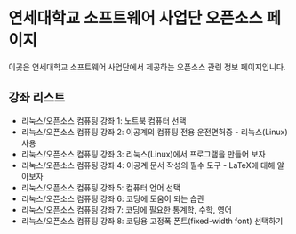 # 연세대학교 소프트웨어 사업단 오픈소스 페이지

이곳은 연세대학교 소프트웨어 사업단에서 제공하는 오픈소스 관련 정보
페이지입니다. 

## 강좌 리스트

  - 리눅스/오픈소스 컴퓨팅 강좌 1: 노트북 컴퓨터 선택
  - 리눅스/오픈소스 컴퓨팅 강좌 2: 이공계의 컴퓨팅 전용 운전면허증 - 리눅스(Linux) 사용
  - 리눅스/오픈소스 컴퓨팅 강좌 3: 리눅스(Linux)에서 프로그램을 만들어 보자
  - 리눅스/오픈소스 컴퓨팅 강좌 4: 이공계 문서 작성의 필수 도구 - LaTeX에 대해 알아보자
  - 리눅스/오픈소스 컴퓨팅 강좌 5: 컴퓨터 언어 선택
  - 리눅스/오픈소스 컴퓨팅 강좌 6: 코딩에 도움이 되는 습관
  - 리눅스/오픈소스 컴퓨팅 강좌 7: 코딩에 필요한 통계학, 수학, 영어
  - 리눅스/오픈소스 컴퓨팅 강좌 8: 코딩용 고정폭 폰트(fixed-width font) 선택하기
